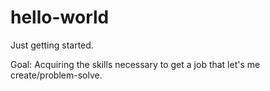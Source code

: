 # hello-world
Just getting started.

Goal: Acquiring the skills necessary to get a job that let's me create/problem-solve.
